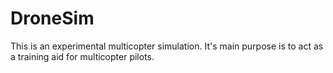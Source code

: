 # DroneSim

This is an experimental multicopter simulation. It's main purpose is to act as a training aid for multicopter pilots.